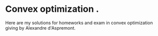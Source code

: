 # Convex optimization . 
Here are my solutions for homeworks and exam in convex optimization giving by Alexandre d'Aspremont. 
